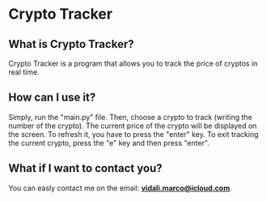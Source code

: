 # Crypto Tracker
## What is Crypto Tracker?
Crypto Tracker is a program that allows you to track the price of cryptos in real time.
## How can I use it?
Simply, run the "main.py" file. Then, choose a crypto to track (writing the number of the crypto). The current price of the crypto will be displayed on the screen. To refresh it, you have to press the "enter" key. To exit tracking the current crypto, press the "e" key and then press "enter".
## What if I want to contact you?
You can easly contact me on the email: **vidali.marco@icloud.com**.
